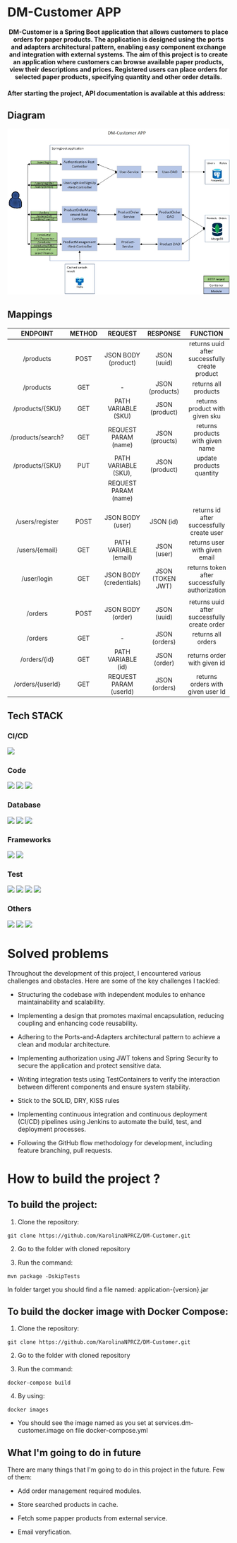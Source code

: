 # DM-Customer APP

<p align="center"><b>
DM-Customer is a Spring Boot application that allows customers to place orders for paper products. The application is designed using the ports and adapters architectural pattern, enabling easy component exchange and integration with external systems. The aim of this project is to create an application where customers can browse available paper products, view their descriptions and prices. Registered users can place orders for selected paper products, specifying quantity and other order details.  
</b></p>

#### After starting the project, API documentation is available at this address:

## Diagram

<p align="center">
  <img src="DMCustomer.jpg"/>
</p>

## Mappings
|       ENDPOINT        | METHOD  |         REQUEST          |       RESPONSE       |                    FUNCTION                     |
|:---------------------:|:-------:|:------------------------:|:--------------------:|:-----------------------------------------------:|
|   /products           |  POST   |  JSON BODY (product)     |   JSON (uuid)        | returns uuid after successfully create product  |
|   /products           |  GET    |            -             |   JSON (products)    |             returns all products                |
|   /products/{SKU}     |  GET    |  PATH VARIABLE (SKU)     |   JSON (product)     |        returns product with given sku           |
|   /products/search?   |  GET    |  REQUEST PARAM (name)    |   JSON (proucts)     |       returns products with given name          |
|   /products/{SKU}     |  PUT    |  PATH VARIABLE (SKU),    |   JSON (product)     |            update products quantity             |
|                       |         |  REQUEST PARAM (name)    |                      |                                                 |
|                       |         |                          |                      |                                                 |
|   /users/register     |  POST   |  JSON BODY (user)        |   JSON (id)          |   returns id after successfully create user     |
|   /users/{email}      |  GET    |  PATH VARIABLE (email)   |   JSON (user)        |          returns user with given email          |
|   /user/login         |  GET    |  JSON BODY (credentials) |   JSON (TOKEN JWT)   |  returns token after successfully authorization |
|                       |         |                          |                      |                                                 |
|   /orders             |  POST   |  JSON BODY (order)       |   JSON (uuid)        | returns uuid after successfully create order    |
|   /orders             |  GET    |            -             |   JSON (orders)      |             returns all orders                  |
|   /orders/{id}        |  GET    |  PATH VARIABLE (id)      |   JSON (order)       |          returns order with given id            |
|   /orders/{userId}    |  GET    |  REQUEST PARAM (userId)  |   JSON (orders)      |       returns orders with given user Id         |

## Tech STACK

### CI/CD 

<img src="https://img.shields.io/badge/Jenkins-D24939?style=for-the-badge&logo=Jenkins&logoColor=white"/>

### Code 

<img src="https://img.shields.io/badge/IntelliJ_IDEA-000000.svg?style=for-the-badge&logo=intellij-idea&logoColor=blue"/> <img src="https://img.shields.io/badge/JAVA 17-F24E1E?style=for-the-badge"/> <img src="https://img.shields.io/badge/apache_maven-C71A36?style=for-the-badge&logo=apachemaven&logoColor=white"/>

### Database 

<img src="https://img.shields.io/badge/redis-%23DD0031.svg?&style=for-the-badge&logo=redis&logoColor=white"/> <img src="https://img.shields.io/badge/MongoDB-4EA94B?style=for-the-badge&logo=mongodb&logoColor=white"/> <img src="https://img.shields.io/badge/PostgreSQL-316192?style=for-the-badge&logo=postgresql&logoColor=white"/>

### Frameworks

<img src="https://img.shields.io/badge/Spring_Boot-F2F4F9?style=for-the-badge&logo=spring-boot"/> <img src="https://img.shields.io/badge/Hibernate-59666C?style=for-the-badge&logo=Hibernate&logoColor=white"/>

### Test 

<img src="https://img.shields.io/badge/Junit5-25A162?style=for-the-badge&logo=junit5&logoColor=white"/> <img src="https://img.shields.io/badge/MOCKITO-1CE783?style=for-the-badge&logo=hulu&logoColor=white"/> <img src="https://img.shields.io/badge/WIREMOCK-B71C1C?style=for-the-badge&logo=hulu&logoColor=white"/> <img src="https://img.shields.io/badge/TESTCONTAINERS-F7C922?style=for-the-badge&logo=hulu&logoColor=white"/>

### Others 

<img src="https://img.shields.io/badge/Docker-2CA5E0?style=for-the-badge&logo=docker&logoColor=white"/> <img src="https://img.shields.io/badge/Swagger-85EA2D?style=for-the-badge&logo=Swagger&logoColor=white"/> <img src="https://img.shields.io/badge/MongoExpress-4EA94B?style=for-the-badge&logo=mongodb&logoColor=white"/> 


# Solved problems

Throughout the development of this project, I encountered various challenges and obstacles. Here are some of the key challenges I tackled:

- Structuring the codebase with independent modules to enhance maintainability and scalability.
  
- Implementing a design that promotes maximal encapsulation, reducing coupling and enhancing code reusability.
  
- Adhering to the Ports-and-Adapters architectural pattern to achieve a clean and modular architecture.

- Implementing authorization using JWT tokens and Spring Security to secure the application and protect sensitive data.

- Writing integration tests using TestContainers to verify the interaction between different components and ensure system stability.
  
- Stick to the SOLID, DRY, KISS rules

- Implementing continuous integration and continuous deployment (CI/CD) pipelines using Jenkins to automate the build, test, and deployment processes.

- Following the GitHub flow methodology for development, including feature branching, pull requests.

# How to build the project ?

## To build the project:

 1. Clone the repository:

  ```
  git clone https://github.com/KarolinaNPRCZ/DM-Customer.git
  ```
 2. Go to the folder with cloned repository
 
 3. Run the command:
   ```
   mvn package -DskipTests
   ```
   In folder target you should find a file named: application-{version}.jar
## To build the docker image with Docker Compose:

   1. Clone the repository:

   ```
   git clone https://github.com/KarolinaNPRCZ/DM-Customer.git
   ```
   2. Go to the folder with cloned repository

   
   3. Run the command:

   ```
   docker-compose build
   ```
   4. By using:

   ```
   docker images
   ```
  - You should see the image named as you set at services.dm-customer.image on file docker-compose.yml

## What I'm going to do in future
There are many things that I'm going to do in this project in the future. Few of them:

- Add order management required modules.

- Store searched products in cache.

- Fetch some papper products from external service.

- Email veryfication.













